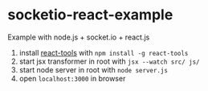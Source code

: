 socketio-react-example
======================

Example with node.js + socket.io + react.js

1. install [react-tools](http://facebook.github.io/react/docs/tooling-integration.html) with `npm install -g react-tools`
2. start jsx transformer in root with `jsx --watch src/ js/`
3. start node server in root with `node server.js`
4. open `localhost:3000` in browser
